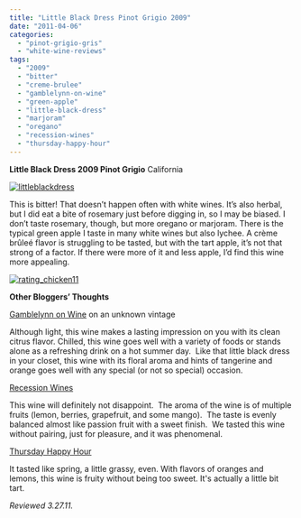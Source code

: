 ```yaml
---
title: "Little Black Dress Pinot Grigio 2009"
date: "2011-04-06"
categories: 
  - "pinot-grigio-gris"
  - "white-wine-reviews"
tags: 
  - "2009"
  - "bitter"
  - "creme-brulee"
  - "gamblelynn-on-wine"
  - "green-apple"
  - "little-black-dress"
  - "marjoram"
  - "oregano"
  - "recession-wines"
  - "thursday-happy-hour"
---
```


**Little Black Dress 2009 Pinot Grigio** California

[![](http://s3.amazonaws.com/thegourmez-wpmedia/2011/04/littleblackdress.jpg "littleblackdress")](http://s3.amazonaws.com/thegourmez-wpmedia/2011/04/littleblackdress.jpg)

This is bitter! That doesn’t happen often with white wines. It’s also herbal, but I did eat a bite of rosemary just before digging in, so I may be biased. I don’t taste rosemary, though, but more oregano or marjoram. There is the typical green apple I taste in many white wines but also lychee. A crème brûleé flavor is struggling to be tasted, but with the tart apple, it’s not that strong of a factor. If there were more of it and less apple, I’d find this wine more appealing.

[![](http://s3.amazonaws.com/thegourmez-wpmedia/2009/02/rating_chicken11.gif "rating_chicken11")](http://s3.amazonaws.com/thegourmez-wpmedia/2009/02/rating_chicken11.gif)

**Other Bloggers’ Thoughts**

[Gamblelynn on Wine](http://gamblelynnonwine.com/2009/04/27/little-black-dressno-longer-just-for-women/) on an unknown vintage

Although light, this wine makes a lasting impression on you with its clean citrus flavor. Chilled, this wine goes well with a variety of foods or stands alone as a refreshing drink on a hot summer day.  Like that little black dress in your closet, this wine with its floral aroma and hints of tangerine and orange goes well with any special (or not so special) occasion.

[Recession Wines](http://recession-wines.com/black-dress-pinot-grigio/)

This wine will definitely not disappoint.  The aroma of the wine is of multiple fruits (lemon, berries, grapefruit, and some mango).  The taste is evenly balanced almost like passion fruit with a sweet finish.  We tasted this wine without pairing, just for pleasure, and it was phenomenal.

[Thursday Happy Hour](http://www.thursdayhappyhour.com/2010/04/little-black-dress-pinot-grigio.html)

It tasted like spring, a little grassy, even. With flavors of oranges and lemons, this wine is fruity without being too sweet. It's actually a little bit tart.

_Reviewed 3.27.11._

